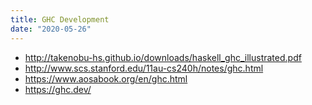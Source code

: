 ```yaml
---
title: GHC Development
date: "2020-05-26"
---
```


* <http://takenobu-hs.github.io/downloads/haskell_ghc_illustrated.pdf>
* <http://www.scs.stanford.edu/11au-cs240h/notes/ghc.html>
* <https://www.aosabook.org/en/ghc.html>
* <https://ghc.dev/>
